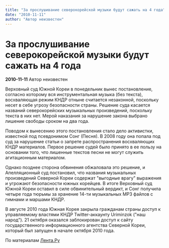 ```yaml
---
title: "За прослушивание северокорейской музыки будут сажать на 4 года"
date: "2010-11-11"
author: "Автор неизвестен"
---
```


# За прослушивание северокорейской музыки будут сажать на 4 года

**2010-11-11** Автор неизвестен

Верховный суд Южной Кореи в понедельник вынес постановление, согласно которому вся инструментальная музыка (без текста), восхваляющая режим КНДР отныне считается незаконной, поскольку несет в себе угрозу безопасности страны. Решение суда касается названий северокорейских музыкальных произведений, поскольку текста в них нет. Мерой наказания за нарушение закона выбрано лишение свободы сроком на два года.

Поводом к вынесению этого постановления стало дело активистки, известной под псевдонимом Сонг (Песня). В 2008 году она попала под суд за нарушение статьи о запрете распространения восхваляющих КНДР материалов. Первое решение судей было принято в ее пользу на основании того, что лишенные текстов песни не могут служить агитационным материалом.

Однако позднее сторона обвинения обжаловала это решение, и Апелляционный суд постановил, что названия музыкальных произведений Северной Кореи содержат "выгодные врагу" выражения и угрожают безопасности южных корейцев. В итоге Верховный суд Южной Кореи оставил в силе обвинительный вердикт, и Сонг получила четыре года тюрьмы за хранение 14-ти музыкальных MP3 файлов с гимнами и маршами КНДР.

В августе 2010 года Южная Корея закрыла гражданам страны доступ к управляемому властями КНДР Twitter-аккаунту Uriminzok ("наш народ"). 21 октября оказался заблокирован доступ к сайту государственного информационного агентства Северной Кореи, который был запущен в начале октября 2010 года.

По материалам [Лента.Ру](http://www.lenta.ru/news/2010/11/08/music/)